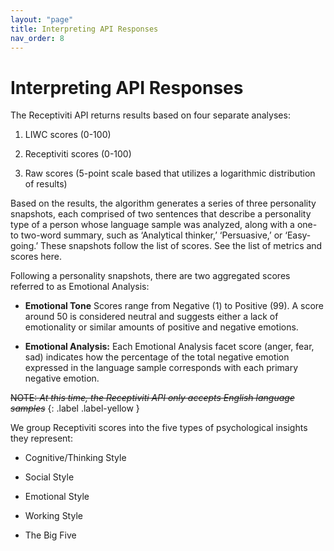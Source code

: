 ```yaml
---
layout: "page"
title: Interpreting API Responses
nav_order: 8
---
```


# Interpreting API Responses

The Receptiviti API returns results based on four separate analyses:

1. LIWC scores (0-100)

2. Receptiviti scores (0-100)

3. Raw scores (5-point scale based that utilizes a logarithmic distribution of results)


Based on the results, the algorithm generates a series of three personality snapshots, each comprised of two sentences that describe a personality type of a person whose language sample was analyzed, along with a one- to two-word summary, such as ‘Analytical thinker,’ ‘Persuasive,’ or ‘Easy-going.’ These snapshots follow the list of scores. See the list of metrics and scores here.

Following a personality snapshots, there are two aggregated scores referred to as Emotional Analysis:

- **Emotional Tone** Scores range from Negative (1) to Positive (99). A score around 50 is considered neutral and suggests either a lack of emotionality or similar amounts of positive and negative emotions.

- **Emotional Analysis:** Each Emotional Analysis facet score (anger, fear, sad) indicates how the percentage of the total negative emotion expressed in the language sample corresponds with each primary negative emotion.


~~NOTE: _At this time, the Receptiviti API only accepts English language samples_~~
{: .label .label-yellow }


We group Receptiviti scores into the five types of psychological insights they represent:

- Cognitive/Thinking Style

- Social Style

- Emotional Style

- Working Style

- The Big Five
